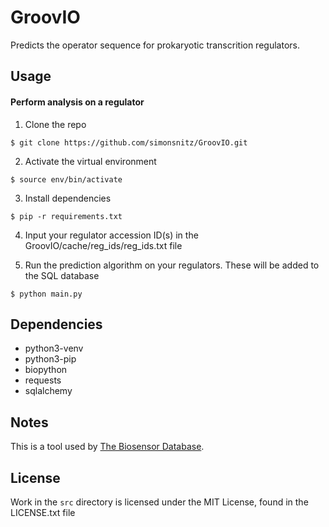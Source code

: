 # GroovIO
Predicts the operator sequence for prokaryotic transcrition regulators.

## Usage
#### Perform analysis on a regulator

1. Clone the repo
```
$ git clone https://github.com/simonsnitz/GroovIO.git
```

2. Activate the virtual environment
```
$ source env/bin/activate
```

3. Install dependencies
```
$ pip -r requirements.txt
```

4. Input your regulator accession ID(s) in the GroovIO/cache/reg_ids/reg_ids.txt file

5. Run the prediction algorithm on your regulators. These will be added to the SQL database
```
$ python main.py
```

## Dependencies
- python3-venv
- python3-pip
- biopython
- requests
- sqlalchemy


## Notes
This is a tool used by [The Biosensor Database](https://gbiosensors.com).

## License

Work in the `src` directory is licensed under the MIT License, found in the LICENSE.txt file

